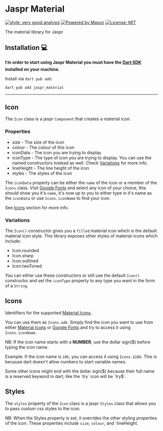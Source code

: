 # Jaspr Material

[![style: very good analysis][very_good_analysis_badge]][very_good_analysis_link]
[![Powered by Mason](https://img.shields.io/endpoint?url=https%3A%2F%2Ftinyurl.com%2Fmason-badge)](https://github.com/felangel/mason)
[![License: MIT][license_badge]][license_link]

The material library for Jaspr

## Installation 💻

**❗ In order to start using Jaspr Material you must have the [Dart SDK][dart_install_link] installed on your machine.**

Install via `dart pub add`:

```sh
dart pub add jaspr_material
```

---

## Icon

The `Icon` class is a jaspr `Component` that creates a material icon.

### Properties

- size - The size of the icon
- colour - The colour of this icon
- iconData - The icon you are trying to display
- iconType - The type of icon you are trying to display. You can use the named constructors 
  instead as well. Check [Variations](#variations) for more info.
- lineHeight - The line height of the icon
- styles - The styles of the icon

The `iconData` property can be either the `name` of the icon or a member  of the `Icons` class. Visit [Google Fonts](https://material.io/resources/icons) and select any icon of your choice, this should show you it's `name`, it's now up to you to either type in it's name as the `iconData` or use `Icons.iconName` to find your icon.

See [Icons](#icons) section for more info.

### Variations

The `Icon()` constructor gives you a `filled` material icon which is the default material icon style. This library exposes other styles of material-icons which include:

- Icon.rounded
- Icon.sharp
- Icon.outlined
- Icon.twoToned

You can either use these constructors or still use the default `Icon()` constructor and set the
`iconType` property to any type you want in the form of a `String`.

## Icons

Identifiers for the supported [Material Icons](https://material.io/resources/icons).

You can use them as `Icons.adb`. Simply find the icon you want to use from either [Material Icons](https://material.io/resources/icons) or [Google Fonts](https://material.io/resources/icons) and try to access it using `Icons.iconName`.

NB: If the icon name starts with a **NUMBER**, use the dollar sign($) before typing the icon name. 

Example: If the icon name is `10k`, you can access it using `Icons.$10k`. This is because dart doesn't allow numbers to start variable names.

Some other icons might end with the dollar sign($) because their full name is a reserved keyword in dart, like the `try` icon will be `try$`.


## Styles

The `styles` property of the `Icon` class is a jaspr `Styles` class that allows you to pass custom
css styles to the icon. 

NB: When the Styles property is set, it overrides the other styling properties of the icon.
These properties include `size`, `colour`, and `lineHeight.

[dart_install_link]: https://dart.dev/get-dart
[github_actions_link]: https://docs.github.com/en/actions/learn-github-actions
[license_badge]: https://img.shields.io/badge/license-MIT-blue.svg
[license_link]: https://opensource.org/licenses/MIT
[logo_black]: https://raw.githubusercontent.com/VGVentures/very_good_brand/main/styles/README/vgv_logo_black.png#gh-light-mode-only
[logo_white]: https://raw.githubusercontent.com/VGVentures/very_good_brand/main/styles/README/vgv_logo_white.png#gh-dark-mode-only
[mason_link]: https://github.com/felangel/mason
[very_good_analysis_badge]: https://img.shields.io/badge/style-very_good_analysis-B22C89.svg
[very_good_analysis_link]: https://pub.dev/packages/very_good_analysis
[very_good_coverage_link]: https://github.com/marketplace/actions/very-good-coverage
[very_good_ventures_link]: https://verygood.ventures
[very_good_ventures_link_light]: https://verygood.ventures#gh-light-mode-only
[very_good_ventures_link_dark]: https://verygood.ventures#gh-dark-mode-only
[very_good_workflows_link]: https://github.com/VeryGoodOpenSource/very_good_workflows

